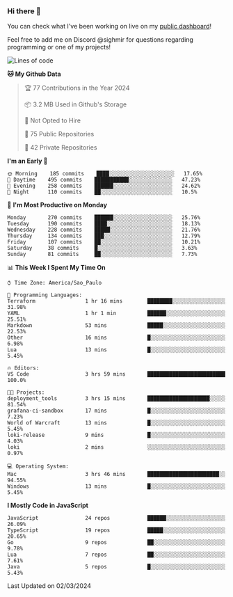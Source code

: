 ### Hi there 👋

<!--
**guicaulada/guicaulada** is a ✨ _special_ ✨ repository because its `README.md` (this file) appears on your GitHub profile.

Here are some ideas to get you started:

- 🔭 I’m currently working on ...
- 🌱 I’m currently learning ...
- 👯 I’m looking to collaborate on ...
- 🤔 I’m looking for help with ...
- 💬 Ask me about ...
- 📫 How to reach me: ...
- 😄 Pronouns: ...
- ⚡ Fun fact: ...
-->

You can check what I've been working on live on my [public dashboard](https://guicaulada.grafana.net/public-dashboards/7b7f644500ec4e6cb5d7a4e7b5ed0dab)!

Feel free to add me on Discord @sighmir for questions regarding programming or one of my projects!

<!--START_SECTION:waka-->
![Lines of code](https://img.shields.io/badge/From%20Hello%20World%20I%27ve%20Written-11.8%20million%20lines%20of%20code-blue)

**🐱 My Github Data** 

> 🏆 77 Contributions in the Year 2024
 > 
> 📦 3.2 MB Used in Github's Storage 
 > 
> 🚫 Not Opted to Hire
 > 
> 📜 75 Public Repositories 
 > 
> 🔑 42 Private Repositories  
 > 
**I'm an Early 🐤** 

```text
🌞 Morning    185 commits    ████░░░░░░░░░░░░░░░░░░░░░   17.65% 
🌆 Daytime    495 commits    ███████████░░░░░░░░░░░░░░   47.23% 
🌃 Evening    258 commits    ██████░░░░░░░░░░░░░░░░░░░   24.62% 
🌙 Night      110 commits    ██░░░░░░░░░░░░░░░░░░░░░░░   10.5%

```
📅 **I'm Most Productive on Monday** 

```text
Monday       270 commits    ██████░░░░░░░░░░░░░░░░░░░   25.76% 
Tuesday      190 commits    ████░░░░░░░░░░░░░░░░░░░░░   18.13% 
Wednesday    228 commits    █████░░░░░░░░░░░░░░░░░░░░   21.76% 
Thursday     134 commits    ███░░░░░░░░░░░░░░░░░░░░░░   12.79% 
Friday       107 commits    ██░░░░░░░░░░░░░░░░░░░░░░░   10.21% 
Saturday     38 commits     █░░░░░░░░░░░░░░░░░░░░░░░░   3.63% 
Sunday       81 commits     ██░░░░░░░░░░░░░░░░░░░░░░░   7.73%

```


📊 **This Week I Spent My Time On** 

```text
⌚︎ Time Zone: America/Sao_Paulo

💬 Programming Languages: 
Terraform                1 hr 16 mins        ████████░░░░░░░░░░░░░░░░░   31.98% 
YAML                     1 hr 1 min          ██████░░░░░░░░░░░░░░░░░░░   25.51% 
Markdown                 53 mins             █████░░░░░░░░░░░░░░░░░░░░   22.53% 
Other                    16 mins             █░░░░░░░░░░░░░░░░░░░░░░░░   6.98% 
Lua                      13 mins             █░░░░░░░░░░░░░░░░░░░░░░░░   5.45%

🔥 Editors: 
VS Code                  3 hrs 59 mins       █████████████████████████   100.0%

🐱‍💻 Projects: 
deployment_tools         3 hrs 15 mins       ████████████████████░░░░░   81.54% 
grafana-ci-sandbox       17 mins             █░░░░░░░░░░░░░░░░░░░░░░░░   7.23% 
World of Warcraft        13 mins             █░░░░░░░░░░░░░░░░░░░░░░░░   5.45% 
loki-release             9 mins              █░░░░░░░░░░░░░░░░░░░░░░░░   4.03% 
loki                     2 mins              ░░░░░░░░░░░░░░░░░░░░░░░░░   0.97%

💻 Operating System: 
Mac                      3 hrs 46 mins       ███████████████████████░░   94.55% 
Windows                  13 mins             █░░░░░░░░░░░░░░░░░░░░░░░░   5.45%

```

**I Mostly Code in JavaScript** 

```text
JavaScript               24 repos            ██████░░░░░░░░░░░░░░░░░░░   26.09% 
TypeScript               19 repos            █████░░░░░░░░░░░░░░░░░░░░   20.65% 
Go                       9 repos             ██░░░░░░░░░░░░░░░░░░░░░░░   9.78% 
Lua                      7 repos             ██░░░░░░░░░░░░░░░░░░░░░░░   7.61% 
Java                     5 repos             █░░░░░░░░░░░░░░░░░░░░░░░░   5.43%

```



 Last Updated on 02/03/2024
<!--END_SECTION:waka-->
